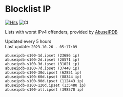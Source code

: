 # Blocklist IP

[![Hits](https://hits.seeyoufarm.com/api/count/incr/badge.svg?url=https%3A%2F%2Fgithub.com%2Fborestad%2Fblocklist-ip%2F&count_bg=%2379C83D&title_bg=%23555555&icon=&icon_color=%23E7E7E7&title=hits&edge_flat=false)](https://hits.seeyoufarm.com)  ![CI](https://img.shields.io/github/workflow/status/borestad/blocklist-ip/CI?style=flat-square)

Lists with worst IPv4 offenders, provided by [AbuseIPDB](https://www.abuseipdb.com/)

<!-- FOOTER-PLACEHOLDER -->
Updated every 5 hours<br>
Last update: `2023-10-26 - 05:17:09`
```
abuseipdb-s100-1d.ipset (23686 ip)
abuseipdb-s100-2d.ipset (28571 ip)
abuseipdb-s100-3d.ipset (31021 ip)
abuseipdb-s100-7d.ipset (37448 ip)
abuseipdb-s100-30d.ipset (62851 ip)
abuseipdb-s100-60d.ipset (88344 ip)
abuseipdb-s100-90d.ipset (112443 ip)
abuseipdb-s100-120d.ipset (135480 ip)
abuseipdb-s100-all.ipset (398570 ip)
```
